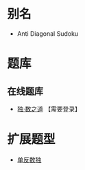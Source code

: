 # 别名
- Anti Diagonal Sudoku

# 题库

## 在线题库
- [独·数之道](http://www.sudokufans.org.cn/lx/game.index.php?type=fx) 【需要登录】

# 扩展题型
- [单反数独](单反数独.md)